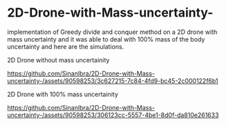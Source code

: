# 2D-Drone-with-Mass-uncertainty-
implementation of Greedy divide and conquer method on a 2D drone with mass uncertainty and it was able to deal with 100% mass of the body uncertainty and here are the simulations.

2D Drone without mass uncertainity

https://github.com/SinanIbra/2D-Drone-with-Mass-uncertainty-/assets/90598253/3c627215-7c84-4fd9-bc45-2c000122f6b1

2D Drone with 100% mass uncertainity


https://github.com/SinanIbra/2D-Drone-with-Mass-uncertainty-/assets/90598253/306123cc-5557-4be1-8d0f-da810e261633

